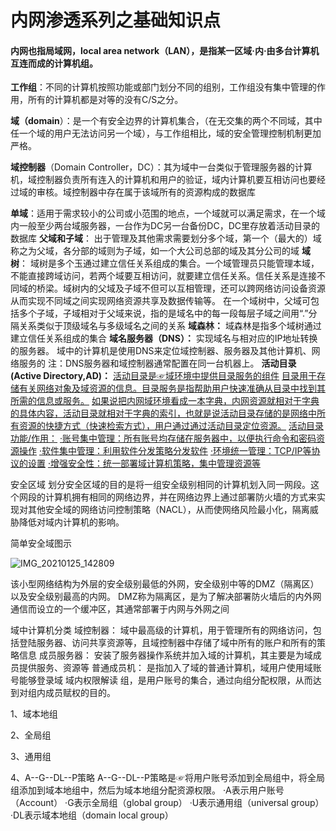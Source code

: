 # 内网渗透系列之基础知识点

#### 内网也指局域网，local area network（LAN），是指某一区域·内·由多台计算机互连而成的计算机组。

**工作组**：不同的计算机按照功能或部门划分不同的组别，工作组没有集中管理的作用，所有的计算机都是对等的没有C/S之分。

**域（domain**）：是一个有安全边界的计算机集合，（在无交集的两个不同域，其中任一个域的用户无法访问另一个域），与工作组相比，域的安全管理控制机制更加严格。

**域控制器**（Domain Controller，DC）：其为域中一台类似于管理服务器的计算机，域控制器负责所有连入的计算机和用户的验证，域内计算机要互相访问也要经过域的审核。域控制器中存在属于该域所有的资源构成的数据库

**单域**：适用于需求较小的公司或小范围的地点，一个域就可以满足需求，在一个域内一般至少两台域服务器，一台作为DC另一台备份DC，DC里存放着活动目录的数据库
**父域和子域**：
出于管理及其他需求需要划分多个域，第一个（最大的）域称之为父域，各分部的域则为子域，如一个大公司总部的域及其分公司的域
**域树**：
域树是多个玉通过建立信任关系组成的集合。一个域管理员只能管理本域，不能直接跨域访问，若两个域要互相访问，就要建立信任关系。信任关系是连接不同域的桥梁。域树内的父域及子域不但可以互相管理，还可以跨网络访问设备资源从而实现不同域之间实现网络资源共享及数据传输等。
在一个域树中，父域可包括多个子域，子域相对于父域来说，指的是域名中的每一段每层子域之间用“.”分隔关系类似于顶级域名与多级域名之间的关系
**域森林：**
域森林是指多个域树通过建立信任关系组成的集合
**域名服务器（DNS）：**
实现域名与相对应的IP地址转换的服务器。
域中的计算机是使用DNS来定位域控制器、服务器及其他计算机、网络服务的
注：DNS服务器和域控制器通常配置在同一台机器上。
**活动目录(Active Directory,AD)：**
<u>活动目录是☞域环境中提供目录服务的组件</u>
<u>目录用于存储有关网络对象及域资源的信息。目录服务是指帮助用户快速准确从目录中找到其所需的信息或服务。</u>
<u>如果说把内网域环境看成一本字典，内网资源就相对于字典的具体内容，活动目录就相对于字典的索引，也就是说活动目录存储的是网络中所有资源的快捷方式（快速检索方式），用户通过通过活动目录定位资源。</u>
<u>活动目录功能/作用：</u>
<u>·账号集中管理：所有账号均存储在服务器中，以便执行命令和密码资源操作</u>
<u>·软件集中管理：利用软件分发策略分发软件</u>
<u>·环境统一管理：TCP/IP等协议的设置</u>
<u>·增强安全性：统一部署域计算机策略，集中管理资源等</u>


安全区域
划分安全区域的目的是将一组安全级别相同的计算机划入同一网段。这个网段的计算机拥有相同的网络边界，并在网络边界上通过部署防火墙的方式来实现对其他安全域的网络访问控制策略（NACL），从而使网络风险最小化，隔离威胁降低对域内计算机的影响。

简单安全域图示

![IMG_20210125_142809](http://tva1.sinaimg.cn/large/006O5vizgy1gmzyke4v8oj30rk0ey425.jpg)


该小型网络结构为外层的安全级别最低的外网，安全级别中等的DMZ（隔离区）以及安全级别最高的内网。
DMZ称为隔离区，是为了解决部署防火墙后的内外网通信而设立的一个缓冲区，其通常部署于内网与外网之间

域中计算机分类
域控制器：
域中最高级的计算机，用于管理所有的网络访问，包括登陆服务器、访问共享资源等，且域控制器中存储了域中所有的账户和所有的策略信息
成员服务器：
安装了服务器操作系统并加入域的计算机，其主要是为域成员提供服务、资源等
普通成员机：
是指加入了域的普通计算机，域用户使用域账号能够登录域
域内权限解读
组，是用户账号的集合，通过向组分配权限，从而达到对组内成员赋权的目的。

1、域本地组


2、全局组

3、通用组

4、A--G--DL--P策略
A--G--DL--P策略是☞将用户账号添加到全局组中，将全局组添加到域本地组中，然后为域本地组分配资源权限。
·A表示用户账号（Account）
·G表示全局组（global group）
·U表示通用组（universal group）
·DL表示域本地组（domain local group）